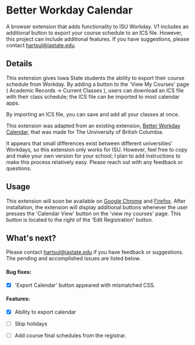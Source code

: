 # Better Workday Calendar

A browser extension that adds functionality to ISU Workday. V1 includes an additional button to export your course schedule to an ICS file. However, this project can include additional features. If you have suggestions, please contact [hartsul@iastate.edu](mailto:hartsul@iastate.edu). 

## Details

This extension gives Iowa State students the ability to export their course schedule from Workday. By adding a button to the 'View My Courses' page ( Academic Records -> Current Classes ), users can download an ICS file with their class schedule; the ICS file can be imported to most calendar apps.

By importing an ICS file, you can save and add all your classes at once. 

This extension was adapted from an existing extension, [Better Workday Calendar](https://github.com/SeabertYuan/better-workday-calendar), that was made for The Unviversity of British Columbia. 

It appears that small differences exist between different universities' Workdays, so this extension only works for ISU. However, feel free to copy and make your own version for your school; I plan to add instructions to make this process relatively easy. Please reach out with any feedback or questions.

## Usage

This extension will soon be available on [Google Chrome](https://chromewebstore.google.com/detail/workdayisu/jlaahhggbddebaagnlmbjmjimjkffegi) and [Firefox](https://addons.mozilla.org/en-US/firefox/addon/workdayisu/). After installation, the extension will display additional buttons whenever the user presses the 'Calendar View' button on the 'view my courses' page. This button is located to the right of the 'Edit Registration' button. 

## What's next?

Please contact [hartsul@iastate.edu](mailto:hartsul@iastate.edu) if you have feedback or suggestions. The pending and accomplished issues are listed below.

#### Bug fixes:

- [x] 'Export Calendar' button appeared with mismatched CSS. 

#### Features:

- [x] Ability to export calendar
- [ ] Skip holidays
- [ ] Add course final schedules from the registrar.

